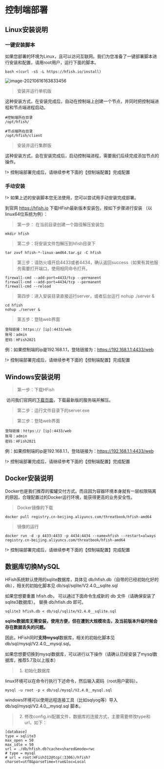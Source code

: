 # 控制端部署

## Linux安装说明

### 一键安装脚本

如果您部署的环境为Linux，且可以访问互联网。我们为您准备了一键部署脚本进行安装和配置，请用root用户，运行下面的脚本。

```
bash <(curl -sS -L https://hfish.io/install)
```

![image-20210616163833456](http://img.threatbook.cn/hfish/20210616163834.png)

> 安装并运行单机版

这种安装方式，在安装完成后，自动在控制端上创建一个节点，并同时把控制端进程和节点端进程启动。

```wiki
#控制端所在目录
/opt/hfish/

#节点端所在目录
/opt/hfish/client
```

> 安装并运行集群版

这种安装方式，会在安装完成后，启动控制端进程，需要我们后续完成添加节点的操作。

!> 控制端部署完成后，请继续参考下面的【控制端配置】完成配置



### 手动安装

!> 如果上述的安装脚本您无法使用，您可以尝试用手动安装完成部署。

到官网 https://hfish.io   下载HFish最新版本安装包，按如下步骤进行安装 （以linux64位系统为例）：

> 第一步： 在当前目录创建一个路径解压安装包

```
mkdir hfish
```

> 第二步：将安装文件包解压到hfish目录下

```
tar zxvf hfish-*-linux-amd64.tar.gz -C hfish
```

> 第三步：请防火墙开启4433或者4434，确认返回success（如果有其他服务需要打开端口，使用相同命令打开。

```
firewall-cmd --add-port=4433/tcp --permanent
firewall-cmd --add-port=4434/tcp --permanent
firewall-cmd --reload
```

> 第四步：进入安装目录直接运行server，或者后台运行 nohup ./server &

```
cd hfish
nohup ./server &
```

> 第五步：登陆web界面

```
登陆链接：https:// [ip]:4433/web
账号：admin
密码：HFish2021
```

例：如果控制端的ip是192.168.1.1，登陆链接为：https://192.168.1.1:4433/web

!> 控制端部署完成后，请继续参考下面的【控制端配置】完成配置



## Windows安装说明

> 第一步：下载HFish

​	访问我们官网的[下载页面](https://hfish.io/#/download)，下载最新版的服务端并解压。

> 第二步：运行文件目录下的server.exe

> 第三步：登陆web界面

```
登陆链接：https:// [ip]:4433/web
账号：admin
密码：HFish2021
```

例：如果控制端的ip是192.168.1.1，登陆链接为：https://192.168.1.1:4433/web

!> 控制端部署完成后，请继续参考下面的【控制端配置】完成配置



## Docker安装说明

Docker也是我们推荐的蜜罐交付方式。而且因为容器环境本身就有一层权限隔离的原因，合理配置过的Docker运行环境，能获得更高的业务安全性。

> Docker镜像的下载

```shell
docker pull registry.cn-beijing.aliyuncs.com/threatbook/hfish-amd64
```

> 镜像的运行

```shell
docker run -d -p 4433:4433 -p 4434:4434 --name=hfish --restart=always registry.cn-beijing.aliyuncs.com/threatbook/hfish-amd64
```

!> 控制端部署完成后，请继续参考下面的【控制端配置】完成配置



## 数据库切换MySQL

HFish系统默认使用的sqlite数据库，具体见 db/hfish.db（自带的已经初始化好的db），相关的初始化脚本见 db/sql/sqlite/V2.4.0__sqlite.sql 

如果您想要重置 hfish.db， 可以通过下面命令生成新的 db 文件（请确保安装了sqlite3数据库）。 替换 db/hfish.db 即可。

```
sqlite3 hfish.db < db/sql/sqlite/V2.4.0__sqlite.sql
```



**sqlite数据库无需安装，使用方便，但在遭到大规模攻击，及当前版本升级时候会存在数据丢失的问题。**

因此，HFish同时**支持mysql**数据库，相关的初始化脚本见 db/sql/mysql/V2.4.0__mysql.sql。

如果您想要切换到mysql数据库，可以进行以下操作（请确认已经安装了mysql数据库，推荐5.7及以上版本）

> 1. 初始化数据库

linux环境可以在命令行执行下述命令，然后输入密码（root用户密码）。

```
mysql -u root -p < db/sql/mysql/V2.4.0__mysql.sql
```

windows环境可以使用远程连接工具（比如sqlyog等）导入db/sql/mysql/V2.4.0__mysql.sql 脚本。



> 2. 修改config.ini配置文件，数据库的连接方式，主要需要修改type和url，如下：

```
[database]
type = sqlite3
max_open = 50
max_idle = 50
url = ./db/hfish.db?cache=shared&mode=rwc
# type = mysql
# url = root:HFish312@tcp(:3306)/hfish?charset=utf8&parseTime=true&loc=Local
```



